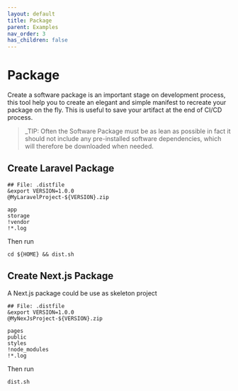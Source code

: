 ```yaml
---
layout: default
title: Package
parent: Examples
nav_order: 3
has_children: false
---
```


# Package

Create a software package is an important stage on development process, this tool help you to create an elegant and simple manifest to recreate your package on the fly. This is useful to save your artifact at the end of CI/CD process. 

> _TIP: Often the Software Package must be as lean as possible in fact it should not include any pre-installed software dependencies, which will therefore be downloaded when needed.

## Create Laravel Package

```shell
## File: .distfile
&export VERSION=1.0.0
@MyLaravelProject-${VERSION}.zip

app
storage
!vendor
!*.log
```

Then run

```shell
cd ${HOME} && dist.sh
```

## Create Next.js Package

A Next.js package could be use as skeleton project 

```shell
## File: .distfile
&export VERSION=1.0.0
@MyNexJsProject-${VERSION}.zip

pages
public
styles
!node_modules
!*.log
```

Then run

```shell
dist.sh
```
